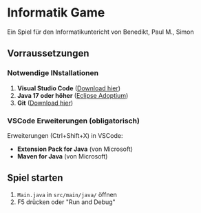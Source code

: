 # Informatik Game

Ein Spiel für den Informatikuntericht von Benedikt, Paul M., Simon

## Vorraussetzungen

### Notwendige INstallationen
1. **Visual Studio Code** ([Download hier](https://code.visualstudio.com/))
2. **Java 17 oder höher** ([Eclipse Adoptium](https://adoptium.net/))
3. **Git** ([Download hier](https://git-scm.com/))

### VSCode Erweiterungen (obligatorisch)
Erweiterungen (Ctrl+Shift+X) in VSCode:
- **Extension Pack for Java** (von Microsoft)
- **Maven for Java** (von Microsoft)

## Spiel starten
1. `Main.java` in `src/main/java/` öffnen
2. F5 drücken oder "Run and Debug"
